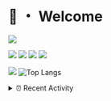 # 👋 ・ Welcome
![](https://komarev.com/ghpvc/?username=Lorenzo0111)

![](https://img.shields.io/badge/Java-ED8B00?style=for-the-badge&logo=java&logoColor=white)
![](https://img.shields.io/badge/JavaScript-323330?style=for-the-badge&logo=javascript&logoColor=F7DF1E)
![](https://img.shields.io/badge/Node.js-339933?style=for-the-badge&logo=nodedotjs&logoColor=white)
![](https://img.shields.io/badge/React-20232A?style=for-the-badge&logo=react&logoColor=61DAFB)

[![](https://github-readme-stats.vercel.app/api?username=Lorenzo0111&show_icons=true&count_private=true)](https://github.com/Lorenzo0111)
![Top Langs](https://github-readme-stats.vercel.app/api/top-langs/?username=Lorenzo0111&layout=compact)

<details>
<summary>⏰ Recent Activity</summary>

<!--RECENT_ACTIVITY:start-->
1. ![comment] **Commented:** [ZombieStriker/QualityArmory#206](https://github.com/ZombieStriker/QualityArmory/issues/206#issuecomment-985390221)
2. ![prMerged] **Pull request merged:** [Lorenzo0111/ElectionsPlus#62](https://github.com/Lorenzo0111/ElectionsPlus/pull/62)
3. ![prMerged] **Pull request merged:** [Lorenzo0111/MultiLang#48](https://github.com/Lorenzo0111/MultiLang/pull/48)
4. ![prMerged] **Pull request merged:** [harry0198/InfoHeads#49](https://github.com/harry0198/InfoHeads/pull/49)
5. ![prMerged] **Pull request merged:** [Lorenzo0111/RocketPlaceholders#51](https://github.com/Lorenzo0111/RocketPlaceholders/pull/51)
6. ![prMerged] **Pull request merged:** [Lorenzo0111/ElectionsPlus#63](https://github.com/Lorenzo0111/ElectionsPlus/pull/63)
7. ![prMerged] **Pull request merged:** [harry0198/InfoHeads#50](https://github.com/harry0198/InfoHeads/pull/50)
8. ![prMerged] **Pull request merged:** [Lorenzo0111/JShader#9](https://github.com/Lorenzo0111/JShader/pull/9)
9. ![prMerged] **Pull request merged:** [Lorenzo0111/MultiLang#47](https://github.com/Lorenzo0111/MultiLang/pull/47)
10. ![prMerged] **Pull request merged:** [Lorenzo0111/ElectionsPlus#61](https://github.com/Lorenzo0111/ElectionsPlus/pull/61)
<!--RECENT_ACTIVITY:end-->


<!--RECENT_ACTIVITY:last_update-->
Last Updated: Friday, December 3rd, 2021, 12:18:13 PM
<!--RECENT_ACTIVITY:last_update_end-->
</details>

[issueOpened]: https://cdn.jsdelivr.net/gh/Readme-Workflows/Readme-Icons@main/icons/octicons/IssueOpenedOld.svg
[issueClosed]: https://cdn.jsdelivr.net/gh/Readme-Workflows/Readme-Icons@main/icons/octicons/IssueClosedOld.svg

[prOpened]: https://cdn.jsdelivr.net/gh/Readme-Workflows/Readme-Icons@main/icons/octicons/PullRequestOpened.svg
[prClosed]: https://cdn.jsdelivr.net/gh/Readme-Workflows/Readme-Icons@main/icons/octicons/PullRequestClosed.svg
[prMerged]: https://cdn.jsdelivr.net/gh/Readme-Workflows/Readme-Icons@main/icons/octicons/PullRequestMerged.svg

[comment]: https://cdn.jsdelivr.net/gh/Readme-Workflows/Readme-Icons@main/icons/octicons/Comment.svg

[changesRequested]: https://cdn.jsdelivr.net/gh/Readme-Workflows/Readme-Icons@main/icons/octicons/RequestedChanges.svg
[approved]: https://cdn.jsdelivr.net/gh/Readme-Workflows/Readme-Icons@main/icons/octicons/ApprovedChanges.svg

[repoCreated]: https://cdn.jsdelivr.net/gh/Readme-Workflows/Readme-Icons@main/icons/octicons/Repository.svg
[release]: https://cdn.jsdelivr.net/gh/Readme-Workflows/Readme-Icons@main/icons/octicons/Release.svg
[star]: https://cdn.jsdelivr.net/gh/Readme-Workflows/Readme-Icons@main/icons/octicons/StarredRepository.svg
[wiki]: https://cdn.jsdelivr.net/gh/Readme-Workflows/Readme-Icons@main/icons/octicons/Wiki.svg
[fork]: https://cdn.jsdelivr.net/gh/Readme-Workflows/Readme-Icons@main/icons/octicons/ForkedRepository.svg
[people]: https://cdn.jsdelivr.net/gh/Readme-Workflows/Readme-Icons@main/icons/octicons/People.svg
